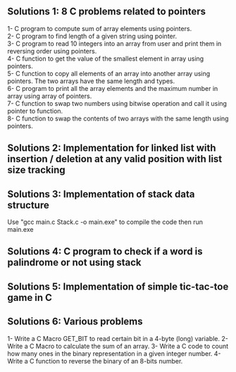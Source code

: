 ## Solutions 1: 8 C problems related to pointers

1- C program to compute sum of array elements using pointers.<br />
2- C program to find length of a given string using pointer.<br />
3- C program to read 10 integers into an array from user and print them in reversing order using pointers.<br />
4- C function to get the value of the smallest element in array using pointers.<br />
5- C function to copy all elements of an array into another array using pointers. The two arrays have the same length and types.<br />
6- C program to print all the array elements and the maximum number in array using array of pointers.<br />
7- C function to swap two numbers using bitwise operation and call it using pointer to function.<br />
8- C function to swap the contents of two arrays with the same length using pointers.<br />

## Solutions 2: Implementation for linked list with insertion / deletion at any valid position with list size tracking

## Solutions 3: Implementation of stack data structure

Use "gcc main.c Stack.c -o main.exe" to compile the code then run main.exe

## Solutions 4: C program to check if a word is palindrome or not using stack

## Solutions 5: Implementation of simple tic-tac-toe game in C

## Solutions 6: Various problems

1- Write a C Macro GET_BIT to read certain bit in a 4-byte (long) variable.
2- Write a C Macro to calculate the sum of an array.
3- Write a C code to count how many ones in the binary representation in
a given integer number.
4- Write a C function to reverse the binary of an 8-bits number.
